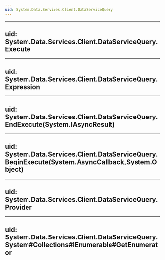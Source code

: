 ```yaml
---
uid: System.Data.Services.Client.DataServiceQuery
---
```


---
uid: System.Data.Services.Client.DataServiceQuery.Execute
---

---
uid: System.Data.Services.Client.DataServiceQuery.Expression
---

---
uid: System.Data.Services.Client.DataServiceQuery.EndExecute(System.IAsyncResult)
---

---
uid: System.Data.Services.Client.DataServiceQuery.BeginExecute(System.AsyncCallback,System.Object)
---

---
uid: System.Data.Services.Client.DataServiceQuery.Provider
---

---
uid: System.Data.Services.Client.DataServiceQuery.System#Collections#IEnumerable#GetEnumerator
---

